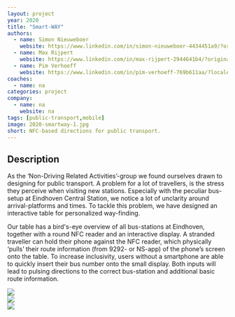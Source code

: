 ```yaml
---
layout: project
year: 2020
title: "Smart-WAY"
authors:
  - name: Simon Nieuweboer
    website: https://www.linkedin.com/in/simon-nieuweboer-4434451a9/?originalSubdomain=nl
  - name: Max Rijpert
    website: https://www.linkedin.com/in/max-rijpert-2944641b4/?originalSubdomain=nl
  - name: Pim Verhoeff
    website: https://www.linkedin.com/in/pim-verhoeff-769b611aa/?locale=en_US
coaches:
  - name: na
categories: project
company:
  - name: na
    website: na
tags: [public-transport,mobile]
image: 2020-smartway-1.jpg
short: NFC-based directions for public transport.
---
```


## Description
As the ‘Non-Driving Related Activities’-group we found ourselves drawn to designing for public transport. A problem for a lot of travellers, is the stress they perceive when visiting new stations. Especially with the peculiar bus-setup at Eindhoven Central Station, we notice a lot of unclarity around arrival-platforms and times. To tackle this problem, we have designed an interactive table for personalized way-finding.

Our table has a bird's-eye overview of all bus-stations at Eindhoven, together with a round NFC reader and an interactive display. A stranded traveller can hold their phone against the NFC reader, which physically ‘pulls’ their route information (from 9292- or NS-app) of the phone’s screen onto the table. To increase inclusivity, users without a smartphone are able to quickly insert their bus number onto the small display. Both inputs will lead to pulsing directions to the correct bus-station and additional basic route information.

<div class="project-image">
  <img src="/assets/img/2020-smartway-2.jpg">
</div>
<div class="project-image">
  <img src="/assets/img/2020-smartway-3.jpg">
</div>
<div class="project-image">
  <img src="/assets/img/2020-smartway-4.jpg">
</div>

